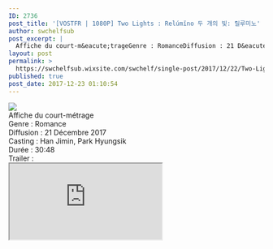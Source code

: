 ```yaml
---
ID: 2736
post_title: '[VOSTFR | 1080P] Two Lights : Relúmĭno 두 개의 빛: 릴루미노'
author: swchelfsub
post_excerpt: |
  Affiche du court-m&eacute;trageGenre : RomanceDiffusion : 21 D&eacute;cembre 2017Casting : Han Jimin, Park HyungsikDur&eacute;e : 30:48Trailer : Synopsis :Alors que Insoo perd peu &agrave; peu sa vision ainsi que la lumi&egrave;re de sa vie, il rencontre Sooyoung, une brillante et assurante femme du club de photographie. Vont-ils &ecirc;tre capables d'ouvrir leur c&oelig;ur &agrave; l'autre ?&Agrave; d&eacute;couvrir sur le blog (inscription requise)<img src="http://static.wixstatic.com/media/ce4b89_915ce040b84b4980bd1b3b55be4f97f7~mv2.jpg/v1/fill/w_375%2Ch_541/ce4b89_915ce040b84b4980bd1b3b55be4f97f7~mv2.jpg">
layout: post
permalink: >
  https://swchelfsub.wixsite.com/swchelf/single-post/2017/12/22/Two-Lights-Relumino
published: true
post_date: 2017-12-23 01:10:54
---
```

<div><img src="https://united-subs.dearclouds.com/wp-content/uploads/2018/04/3703578c62a941348d19f77da4aab5ca.jpg"/><div>Affiche du court-métrage</div><div>Genre : Romance</div><div>Diffusion : 21 Décembre 2017</div><div>Casting : Han Jimin, Park Hyungsik</div><div>Durée : 30:48</div><div>Trailer : </div><iframe src="https://www.youtube.com/embed/FwB_Pvv-nxI"/><div>Synopsis :</div><div>Alors que Insoo perd peu à peu sa vision ainsi que la lumière de sa vie, il rencontre Sooyoung, une brillante et assurante femme du club de photographie. Vont-ils être capables d'ouvrir leur cœur à l'autre ?</div><div>À découvrir sur le <a href="http://swchelfsub.wordpress.com/2017/12/22/two-lights-relumino/">blog</a> (inscription requise)</div></div>